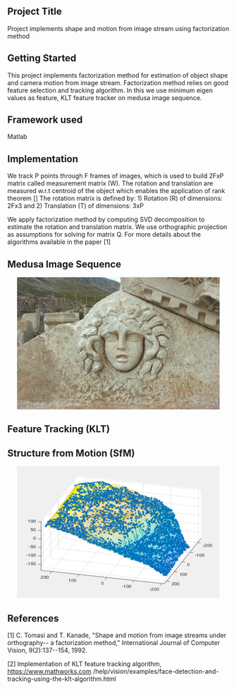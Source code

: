 ## Project Title

Project implements shape and motion from image stream using factorization method

## Getting Started

This project implements factorization method for estimation of object shape and camera motion from image stream. 
Factorization method relies on good feature selection and tracking algorithm. In this we use minimum eigen values as feature, 
KLT feature tracker on medusa image sequence.

## Framework used

Matlab

## Implementation

We track P points through F frames of images, which is used to build 2FxP matrix called measurement matrix (W). 
The rotation and translation are measured w.r.t centroid of the object which enables the application of rank theorem []
The rotation matrix is defined by: 1) Rotation (R) of dimensions: 2Fx3 and 2) Translation (T) of dimensions: 3xP

We apply factorization method by computing SVD decomposition to estimate the rotation and translation matrix. 
We use orthographic projection as assumptions for solving for matrix Q. For more details about the algorithms available in the paper [1]


## Medusa Image Sequence

<p align="center">
  <img width="460" height="300" src="https://github.com/cyndwith/SfM/blob/master/Images/Medussa.PNG">
</p>

## Feature Tracking (KLT)


<include links for images>


## Structure from Motion (SfM)

<p align="center">
  <img width="460" height="300" src="https://github.com/cyndwith/SfM/blob/master/Images/SfM_points.PNG">
</p>  

## References
[1] C. Tomasi and T. Kanade, "Shape and motion from image streams under orthography-- a
factorization method," International Journal of Computer Vision, 9(2):137--154, 1992.

[2] Implementation of KLT feature tracking algorithm, https://www.mathworks.com /help/vision/examples/face-detection-and-tracking-using-the-klt-algorithm.html


  











